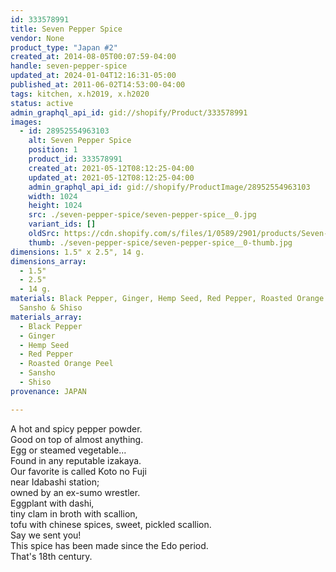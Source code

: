 ```yaml
---
id: 333578991
title: Seven Pepper Spice
vendor: None
product_type: "Japan #2"
created_at: 2014-08-05T00:07:59-04:00
handle: seven-pepper-spice
updated_at: 2024-01-04T12:16:31-05:00
published_at: 2011-06-02T14:53:00-04:00
tags: kitchen, x.h2019, x.h2020
status: active
admin_graphql_api_id: gid://shopify/Product/333578991
images:
  - id: 28952554963103
    alt: Seven Pepper Spice
    position: 1
    product_id: 333578991
    created_at: 2021-05-12T08:12:25-04:00
    updated_at: 2021-05-12T08:12:25-04:00
    admin_graphql_api_id: gid://shopify/ProductImage/28952554963103
    width: 1024
    height: 1024
    src: ./seven-pepper-spice/seven-pepper-spice__0.jpg
    variant_ids: []
    oldSrc: https://cdn.shopify.com/s/files/1/0589/2901/products/Seven-Peppers-Spice_1_9196153c-5bde-469f-874c-90141ac44916.jpg?v=1620821545
    thumb: ./seven-pepper-spice/seven-pepper-spice__0-thumb.jpg
dimensions: 1.5" x 2.5", 14 g.
dimensions_array:
  - 1.5"
  - 2.5"
  - 14 g.
materials: Black Pepper, Ginger, Hemp Seed, Red Pepper, Roasted Orange Peel,
  Sansho & Shiso
materials_array:
  - Black Pepper
  - Ginger
  - Hemp Seed
  - Red Pepper
  - Roasted Orange Peel
  - Sansho
  - Shiso
provenance: JAPAN

---
```


A hot and spicy pepper powder.  
Good on top of almost anything.  
Egg or steamed vegetable...  
Found in any reputable izakaya.  
Our favorite is called Koto no Fuji  
near Idabashi station;  
owned by an ex-sumo wrestler.  
Eggplant with dashi,  
tiny clam in broth with scallion,  
tofu with chinese spices, sweet, pickled scallion.  
Say we sent you!  
This spice has been made since the Edo period.  
That's 18th century.